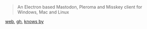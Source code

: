 [web]: https://whalebird.social
[gh]: https://github.com/h3poteto/whalebird-desktop.git

> An Electron based Mastodon,
>  Pleroma and Misskey client for Windows, Mac and Linux
> 

[web], [gh], [knows by]

[knows by]: https://docs.pleroma.social/backend/clients
